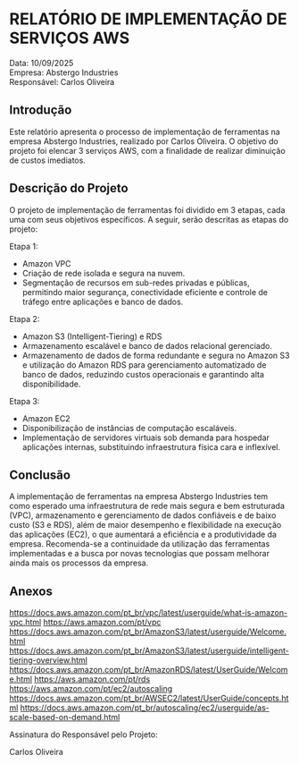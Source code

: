 # RELATÓRIO DE IMPLEMENTAÇÃO DE SERVIÇOS AWS

Data: 10/09/2025 <br>
Empresa: Abstergo Industries <br>
Responsável: Carlos Oliveira

## Introdução
Este relatório apresenta o processo de implementação de ferramentas na empresa Abstergo Industries, realizado por Carlos Oliveira. O objetivo do projeto foi elencar 3 serviços AWS, com a finalidade de realizar diminuição de custos imediatos.

## Descrição do Projeto
O projeto de implementação de ferramentas foi dividido em 3 etapas, cada uma com seus objetivos específicos. A seguir, serão descritas as etapas do projeto:

Etapa 1: 
- Amazon VPC
- Criação de rede isolada e segura na nuvem.
- Segmentação de recursos em sub-redes privadas e públicas, permitindo maior segurança, conectividade eficiente e controle de tráfego entre aplicações e banco de dados.

Etapa 2: 
- Amazon S3 (Intelligent-Tiering) e RDS
- Armazenamento escalável e banco de dados relacional gerenciado.
- Armazenamento de dados de forma redundante e segura no Amazon S3 e utilização do Amazon RDS para gerenciamento automatizado de banco de dados, reduzindo custos operacionais e garantindo alta disponibilidade.

Etapa 3: 
- Amazon EC2
- Disponibilização de instâncias de computação escaláveis.
- Implementação de servidores virtuais sob demanda para hospedar aplicações internas, substituindo infraestrutura física cara e inflexível.



## Conclusão
A implementação de ferramentas na empresa Abstergo Industries tem como esperado uma infraestrutura de rede mais segura e bem estruturada (VPC), armazenamento e gerenciamento de dados confiáveis e de baixo custo (S3 e RDS), além de maior desempenho e flexibilidade na execução das aplicações (EC2), o que aumentará a eficiência e a produtividade da empresa. Recomenda-se a continuidade da utilização das ferramentas implementadas e a busca por novas tecnologias que possam melhorar ainda mais os processos da empresa.

## Anexos

https://docs.aws.amazon.com/pt_br/vpc/latest/userguide/what-is-amazon-vpc.html
https://aws.amazon.com/pt/vpc
https://docs.aws.amazon.com/pt_br/AmazonS3/latest/userguide/Welcome.html
https://docs.aws.amazon.com/pt_br/AmazonS3/latest/userguide/intelligent-tiering-overview.html
https://docs.aws.amazon.com/pt_br/AmazonRDS/latest/UserGuide/Welcome.html
https://aws.amazon.com/pt/rds
https://aws.amazon.com/pt/ec2/autoscaling
https://docs.aws.amazon.com/pt_br/AWSEC2/latest/UserGuide/concepts.html
https://docs.aws.amazon.com/pt_br/autoscaling/ec2/userguide/as-scale-based-on-demand.html

Assinatura do Responsável pelo Projeto:

Carlos Oliveira
